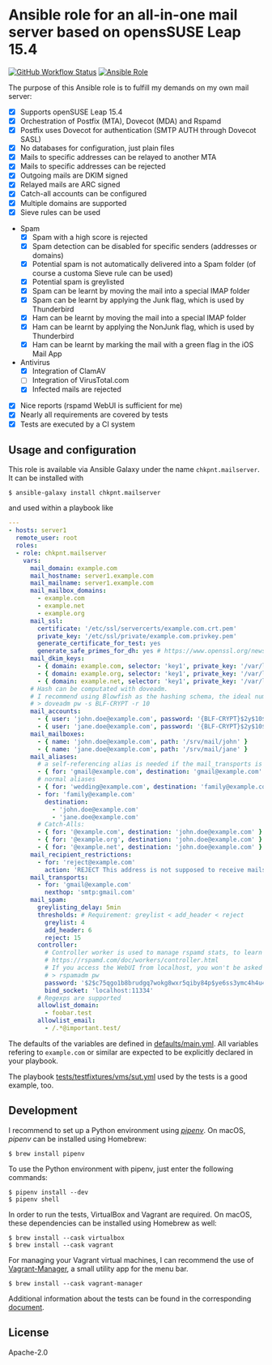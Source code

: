 # Ansible role for an all-in-one mail server based on opensSUSE Leap 15.4

[![GitHub Workflow Status](https://img.shields.io/github/workflow/status/chkpnt/chkpnt-mailserver/Run%20tests%20against%20latest%20openSUSE%20Leap%2015.4?label=Tests%20against%20latest%20openSUSE%20Leap%2015.4)](https://github.com/chkpnt/chkpnt-mailserver/actions/workflows/run-tests.yml)
[![Ansible Role](https://img.shields.io/ansible/role/d/39777?label=Ansible%20Galaxy%20downloads&style=flat-square)](https://galaxy.ansible.com/chkpnt/mailserver)

The purpose of this Ansible role is to fulfill my demands on my own mail server:

- [x] Supports openSUSE Leap 15.4
- [x] Orchestration of Postfix (MTA), Dovecot (MDA) and Rspamd
- [x] Postfix uses Dovecot for authentication (SMTP AUTH through Dovecot SASL)
- [x] No databases for configuration, just plain files
- [x] Mails to specific addresses can be relayed to another MTA
- [x] Mails to specific addresses can be rejected
- [x] Outgoing mails are DKIM signed
- [x] Relayed mails are ARC signed
- [x] Catch-all accounts can be configured
- [x] Multiple domains are supported
- [x] Sieve rules can be used
- Spam
  - [x] Spam with a high score is rejected
  - [x] Spam detection can be disabled for specific senders (addresses or domains)
  - [x] Potential spam is not automatically delivered into a Spam folder (of course a customa Sieve rule can be used)
  - [x] Potential spam is greylisted
  - [x] Spam can be learnt by moving the mail into a special IMAP folder
  - [x] Spam can be learnt by applying the Junk flag, which is used by Thunderbird
  - [x] Ham can be learnt by moving the mail into a special IMAP folder
  - [x] Ham can be learnt by applying the NonJunk flag, which is used by Thunderbird
  - [x] Ham can be learnt by marking the mail with a green flag in the iOS Mail App
- Antivirus
  - [x] Integration of ClamAV
  - [ ] Integration of VirusTotal.com
  - [x] Infected mails are rejected
- [x] Nice reports (rspamd WebUI is sufficient for me)
- [x] Nearly all requirements are covered by tests
- [x] Tests are executed by a CI system

## Usage and configuration

This role is available via Ansible Galaxy under the name `chkpnt.mailserver`. It can be installed with
```
$ ansible-galaxy install chkpnt.mailserver
```
and used within a playbook like
```yaml
---
- hosts: server1
  remote_user: root
  roles:
  - role: chkpnt.mailserver
    vars:
      mail_domain: example.com
      mail_hostname: server1.example.com
      mail_mailname: server1.example.com
      mail_mailbox_domains:
        - example.com
        - example.net
        - example.org
      mail_ssl:
        certificate: '/etc/ssl/servercerts/example.com.crt.pem'
        private_key: '/etc/ssl/private/example.com.privkey.pem'
        generate_certificate_for_test: yes
        generate_safe_primes_for_dh: yes # https://www.openssl.org/news/secadv/20160128.txt
      mail_dkim_keys:
        - { domain: example.com, selector: 'key1', private_key: '/var/lib/rspamd/dkim/example.com.key1.key' }
        - { domain: example.org, selector: 'key1', private_key: '/var/lib/rspamd/dkim/example.org.key1.key' }
        - { domain: example.net, selector: 'key1', private_key: '/var/lib/rspamd/dkim/example.net.key1.key' }
      # Hash can be computated with doveadm.
      # I recommend using Blowfish as the hashing schema, the ideal number of rounds depends on your system.
      # > doveadm pw -s BLF-CRYPT -r 10
      mail_accounts:
        - { user: 'john.doe@example.com', password: '{BLF-CRYPT}$2y$10$6W9VYuRklwLg8y2UoP6YHuK5Q8g7g.LOJdSa7K4CgoVMmARNYMVMK' } # Password: changeme
        - { user: 'jane.doe@example.com', password: '{BLF-CRYPT}$2y$10$wZtIn5uHAsbsMgMmOdBdU.qbRgrQxfeej65G63aUxMaDNEHfb8P2e' } # Password: changeme
      mail_mailboxes:
        - { name: 'john.doe@example.com', path: '/srv/mail/john' }
        - { name: 'jane.doe@example.com', path: '/srv/mail/jane' }
      mail_aliases:
        # a self-referencing alias is needed if the mail_transports is used
        - { for: 'gmail@example.com', destination: 'gmail@example.com' }
        # normal aliases
        - { for: 'wedding@example.com', destination: 'family@example.com' }
        - for: 'family@example.com'
          destination:
            - 'john.doe@example.com'
            - 'jane.doe@example.com'
        # Catch-Alls:
        - { for: '@example.com', destination: 'john.doe@example.com' }
        - { for: '@example.org', destination: 'john.doe@example.com' }
        - { for: '@example.net', destination: 'john.doe@example.com' }
      mail_recipient_restrictions:
        - for: 'reject@example.com'
          action: 'REJECT This address is not supposed to receive mails!'
      mail_transports:
        - for: 'gmail@example.com'
          nexthop: 'smtp:gmail.com'
      mail_spam:
        greylisting_delay: 5min
        thresholds: # Requirement: greylist < add_header < reject
          greylist: 4
          add_header: 6
          reject: 15
        controller:
          # Controller worker is used to manage rspamd stats, to learn rspamd and to serve WebUI.
          # https://rspamd.com/doc/workers/controller.html
          # If you access the WebUI from localhost, you won't be asked for the password as localhost is a "secure_ip"
          # > rspamadm pw
          password: '$2$c75qgo1b8brudgq7wokg8wxr5qiby84p$ye6ss3ymc4h4u4swk3fhx3ph7jesahqrzw8kkxwhyfb14g4rkfhb' # Password: changeme
          bind_socket: 'localhost:11334' 
        # Regexps are supported
        allowlist_domain:
          - foobar.test
        allowlist_email:
          - /.*@important.test/
```

The defaults of the variables are defined in [defaults/main.yml](defaults/main.yml). All variables refering to `example.com` or similar are expected to be explicitly declared in your playbook.

The playbook [tests/testfixtures/vms/sut.yml](tests/testfixtures/vms/sut.yml) used by the tests is a good example, too.

## Development

I recommend to set up a Python environment using [*pipenv*](https://github.com/pypa/pipenv). On macOS, *pipenv* can be installed using Homebrew:

```
$ brew install pipenv
```

To use the Python environment with pipenv, just enter the following commands:

```
$ pipenv install --dev
$ pipenv shell
```

In order to run the tests, VirtualBox and Vagrant are required. On macOS, these dependencies can be installed using Homebrew as well:

```
$ brew install --cask virtualbox
$ brew install --cask vagrant
```

For managing your Vagrant virtual machines, I can recommend the use of [Vagrant-Manager](http://vagrantmanager.com/), a small utility app for the menu bar.

```
$ brew install --cask vagrant-manager
```

Additional information about the tests can be found in the corresponding [document](tests/README.md).

## License

Apache-2.0 
